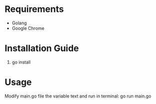 # Requirements
- Golang
- Google Chrome

# Installation Guide

1. go install

# Usage
Modify main.go file the variable text and run in terminal:
    go run main.go